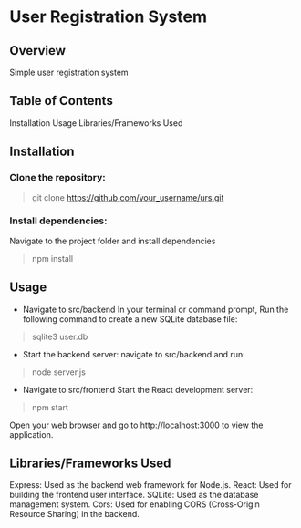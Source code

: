# User Registration System

## Overview
Simple user registration system

## Table of Contents
Installation
Usage
Libraries/Frameworks Used

## Installation
### Clone the repository:

> git clone https://github.com/your_username/urs.git


### Install dependencies:
Navigate to the project folder and install dependencies
> npm install

## Usage
- Navigate to src/backend
In your terminal or command prompt, Run the following command to create a new SQLite database file:

> sqlite3 user.db

- Start the backend server:
navigate to src/backend and run:  
> node server.js

- Navigate to src/frontend
Start the React development server:
> npm start

Open your web browser and go to http://localhost:3000 to view the application.

## Libraries/Frameworks Used
Express: Used as the backend web framework for Node.js.
React: Used for building the frontend user interface.
SQLite: Used as the database management system.
Cors: Used for enabling CORS (Cross-Origin Resource Sharing) in the backend.
